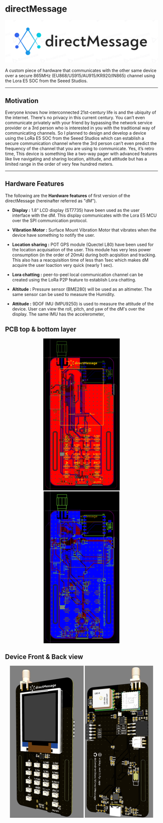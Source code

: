 # directMessage

<img src="Images\logo.png" alt="logo"/>

A custom piece of hardware that communicates with the other same device over a secure 865MHz (EU868/US915/AU915/KR920/IN865) channel using the Lora E5 SOC from the Seeed Studios.

---

## Motivation

Everyone knows how interconnected 21st-century life is and the ubiquity of the internet. There's no privacy in this current century. You can’t even communicate privately with your friend by bypassing the network service provider or a 3rd person who is interested in you with the traditional way of communicating channels. So I planned to design and develop a device using the LoRa E5 SOC from the Seeed Studios which can establish a secure communication channel where the 3rd person can’t even predict the frequency of the channel that you are using to communicate. Yes, it’s retro time, This device is something like a two-way pager with advanced features like live navigating and sharing location, altitude, and attitude but has a limited range in the order of very few hundred meters.

---

## Hardware Features

The following are the **Hardware features** of first version of the directMessage (hereinafter referred as "dM").

- **Display :** 1.8” LCD display (ST7735) have been used as the user interface with the dM. This display communicates with the Lora E5 MCU over the SPI communication protocol.

- **Vibration Motor :** Surface Mount Vibration Motor that vibrates when the device have something to notify the user.

- **Location sharing :** POT GPS module (Quectel L80) have been used for the location acquisation of the user. This module has very less power consumption (in the order of 20mA) during both acqisition and tracking. This also has a reacquisition time of less than 1sec which makes dM acquire the user loaction very quick (nearly 1 sec).

- **Lora chatting :** peer-to-peel local communication channel can be created using the LoRa P2P feature to establish Lora chatting.

- **Altitude :** Pressure sensor (BME280) will be used as an altimeter. The same sensor can be used to measure the Humidity.

- **Attitude :** 9DOF IMU (MPU9250) is used to measure the attitude of the device. User can view the roll, pitch, and yaw of the dM's over the display. The same IMU has the accelerometer, 

## PCB top & bottom layer

<p align = "center">
    <img src="Images\toplayer.png" alt="toplayer" height="500"/>
    <img src="Images\bottomlayer.png" alt="bottomlayer" height="500"/>
</p>

## Device Front & Back view

<p align = "center">
    <img src="Images\front.png" alt="front" height="500"/>
    <img src="Images\back.png" alt="back" height="500"/>
</p>

